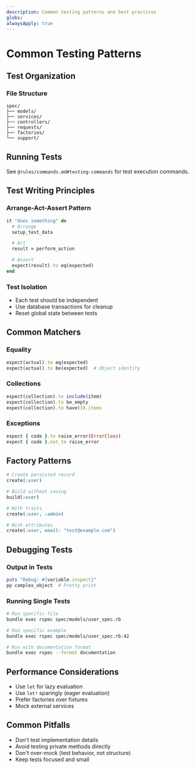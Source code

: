 ```yaml
---
description: Common testing patterns and best practices
globs:
alwaysApply: true
---
```


# Common Testing Patterns

## Test Organization

### File Structure

```
spec/
├── models/
├── services/
├── controllers/
├── requests/
├── factories/
└── support/
```

## Running Tests

See `@rules/commands.md#testing-commands` for test execution commands.

## Test Writing Principles

### Arrange-Act-Assert Pattern

```ruby
it "does something" do
  # Arrange
  setup_test_data

  # Act
  result = perform_action

  # Assert
  expect(result).to eq(expected)
end
```

### Test Isolation

- Each test should be independent
- Use database transactions for cleanup
- Reset global state between tests

## Common Matchers

### Equality

```ruby
expect(actual).to eq(expected)
expect(actual).to be(expected)  # Object identity
```

### Collections

```ruby
expect(collection).to include(item)
expect(collection).to be_empty
expect(collection).to have(3).items
```

### Exceptions

```ruby
expect { code }.to raise_error(ErrorClass)
expect { code }.not_to raise_error
```

## Factory Patterns

```ruby
# Create persisted record
create(:user)

# Build without saving
build(:user)

# With traits
create(:user, :admin)

# With attributes
create(:user, email: "test@example.com")
```

## Debugging Tests

### Output in Tests

```ruby
puts "Debug: #{variable.inspect}"
pp complex_object  # Pretty print
```

### Running Single Tests

```bash
# Run specific file
bundle exec rspec spec/models/user_spec.rb

# Run specific example
bundle exec rspec spec/models/user_spec.rb:42

# Run with documentation format
bundle exec rspec --format documentation
```

## Performance Considerations

- Use `let` for lazy evaluation
- Use `let!` sparingly (eager evaluation)
- Prefer factories over fixtures
- Mock external services

## Common Pitfalls

- Don't test implementation details
- Avoid testing private methods directly
- Don't over-mock (test behavior, not structure)
- Keep tests focused and small
